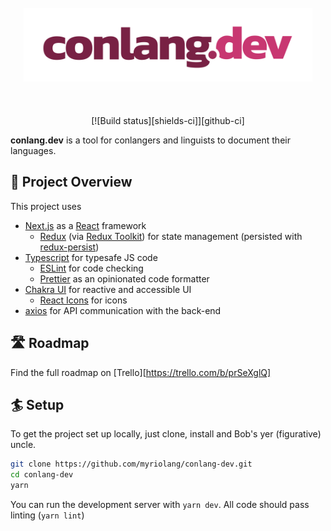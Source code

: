 <div align="center">
<br><div><img height="118" src="public/conlang-dev-logo.svg" alt="conlang.dev"/></div>
<br><br><br>
[![Build status][shields-ci]][github-ci]
</div>

**conlang.dev** is a tool for conlangers and linguists to document their languages.

## 🐻 Project Overview
This project uses
* [Next.js][next] as a [React][react] framework
  * [Redux][redux] (via [Redux Toolkit][toolkit]) for state management (persisted with [redux-persist][persist])
* [Typescript][ts] for typesafe JS code
  * [ESLint][eslint] for code checking
  * [Prettier][prettier] as an opinionated code formatter
* [Chakra UI][chakra] for reactive and accessible UI
  * [React Icons][icons] for icons
* [axios][axios] for API communication with the back-end

## 🛣️ Roadmap
Find the full roadmap on [Trello][https://trello.com/b/prSeXglQ]

## 🏄 Setup
To get the project set up locally, just clone, install and Bob's yer (figurative) uncle.
```sh
git clone https://github.com/myriolang/conlang-dev.git
cd conlang-dev
yarn
```
You can run the development server with `yarn dev`. All code should pass linting (`yarn lint`)

[shields-ci]: https://img.shields.io/github/workflow/status/myriolang/conlang-dev/main
[github-ci]: https://github.com/myriolang/conlang-dev/actions/workflows/main.yml
[next]: https://nextjs.org/
[react]: https://reactjs.org/
[redux]: https://redux.js.org/
[toolkit]: https://redux-toolkit.js.org/
[chakra]: https://chakra-ui.com/
[persist]: https://github.com/rt2zz/redux-persist
[axios]: https://axios-http.com/
[ts]: https://www.typescriptlang.org/
[eslint]: https://eslint.org/
[prettier]: https://prettier.io/
[icons]: https://react-icons.github.io/react-icons/